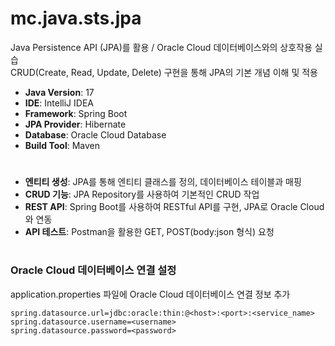 # mc.java.sts.jpa

Java Persistence API (JPA)를 활용 / Oracle Cloud 데이터베이스와의 상호작용 실습<br/>
CRUD(Create, Read, Update, Delete) 구현을 통해 JPA의 기본 개념 이해 및 적용<br/>

-   **Java Version**: 17
-   **IDE**: IntelliJ IDEA
-   **Framework**: Spring Boot
-   **JPA Provider**: Hibernate
-   **Database**: Oracle Cloud Database
-   **Build Tool**: Maven

#

-   **엔티티 생성**: JPA를 통해 엔티티 클래스를 정의, 데이터베이스 테이블과 매핑
-   **CRUD 기능**: JPA Repository를 사용하여 기본적인 CRUD 작업
-   **REST API**: Spring Boot를 사용하여 RESTful API를 구현, JPA로 Oracle Cloud와 연동
-   **API 테스트**: Postman을 활용한 GET, POST(body:json 형식) 요청

#

### Oracle Cloud 데이터베이스 연결 설정

application.properties 파일에 Oracle Cloud 데이터베이스 연결 정보 추가

```properties
spring.datasource.url=jdbc:oracle:thin:@<host>:<port>:<service_name>
spring.datasource.username=<username>
spring.datasource.password=<password>
```
